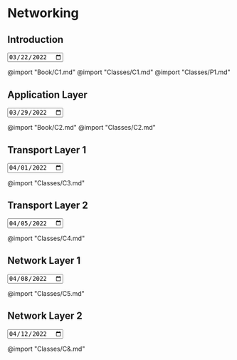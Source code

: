 # Networking

## Introduction

<input type="date" value="2022-03-22" />

@import "Book/C1.md"
@import "Classes/C1.md"
@import "Classes/P1.md"

## Application Layer

<input type="date" value="2022-03-29" />

@import "Book/C2.md"
@import "Classes/C2.md"

## Transport Layer 1

<input type="date" value="2022-04-01" />

@import "Classes/C3.md"

## Transport Layer 2

<input type="date" value="2022-04-05" />

@import "Classes/C4.md"

## Network Layer 1

<input type="date" value="2022-04-08" />

@import "Classes/C5.md"

## Network Layer 2

<input type="date" value="2022-04-12" />

@import "Classes/C&.md"
